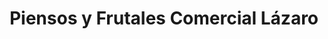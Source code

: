 ---
title: "Piensos y Frutales Comercial Lázaro"
url: /santa-eulalia-del-campo/piensos-y-frutales-comercial-lazaro/
shop: granja
---